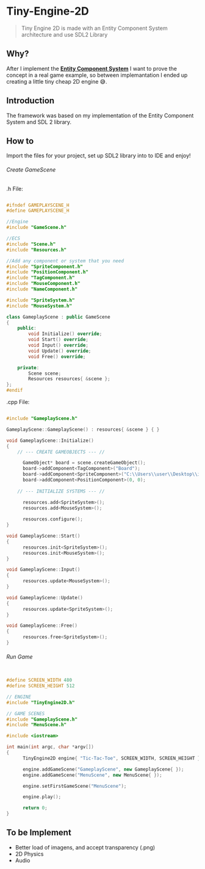 # Tiny-Engine-2D
> Tiny Engine 2D is made with an Entity Component System architecture and use SDL2 Library

## Why?
After I implement the **[Entity Component System](https://github.com/Lohrran/Entity-Component-System)** I want to prove the concept in a real game example, so between implemantation I ended up creating a little tiny cheap 2D engine 😅.

## Introduction
The framework was based on my implementation of the Entity Component System and SDL 2 library.

## How to

Import the files for your project, set up SDL2 library into to IDE and enjoy!


###### Create GameScene

.h File:

```c++

#ifndef GAMEPLAYSCENE_H
#define GAMEPLAYSCENE_H

//Engine
#include "GameScene.h"

//ECS
#include "Scene.h"
#include "Resources.h"

//Add any component or system that you need
#include "SpriteComponent.h"
#include "PositionComponent.h"
#include "TagComponent.h"
#include "MouseComponent.h"
#include "NameComponent.h"

#include "SpriteSystem.h"
#include "MouseSystem.h"

class GameplayScene : public GameScene
{
	public:
		void Initialize() override;
		void Start() override;
		void Input() override;
		void Update() override;
		void Free() override;

	private:
		Scene scene;
		Resources resources{ &scene };
};
#endif

```

.cpp File:

```c++

#include "GameplayScene.h"

GameplayScene::GameplayScene() : resources{ &scene } { }

void GameplayScene::Initialize()
{
    // --- CREATE GAMEOBJECTS --- //

	  GameObject* board = scene.createGameObject();
	  board->addComponent<TagComponent>("Board");
	  board->addComponent<SpriteComponent>("C:\\Users\\user\\Desktop\\img\\board.bmp", 480, 512);
	  board->addComponent<PositionComponent>(0, 0);
    
    // --- INITIALIZE SYSTEMS --- //

	  resources.add<SpriteSystem>();
	  resources.add<MouseSystem>();
    
	  resources.configure();
}

void GameplayScene::Start()
{
	  resources.init<SpriteSystem>();
	  resources.init<MouseSystem>();
}

void GameplayScene::Input()
{
	  resources.update<MouseSystem>();
}

void GameplayScene::Update()
{
	  resources.update<SpriteSystem>();
}

void GameplayScene::Free()
{
	  resources.free<SpriteSystem>();
}

```

###### Run Game
```c++

#define SCREEN_WIDTH 480
#define SCREEN_HEIGHT 512

// ENGINE
#include "TinyEngine2D.h"

// GAME SCENES
#include "GameplayScene.h"
#include "MenuScene.h"

#include <iostream>

int main(int argc, char *argv[])
{
	  TinyEngine2D engine{ "Tic-Tac-Toe", SCREEN_WIDTH, SCREEN_HEIGHT };

	  engine.addGameScene("GameplayScene", new GameplayScene{ });
	  engine.addGameScene("MenuScene", new MenuScene{ });

	  engine.setFirstGameScene("MenuScene");

	  engine.play();

	  return 0;
}

```

## To be Implement

* Better load of imagens, and accept transparency (.png)
* 2D Physics
* Audio
